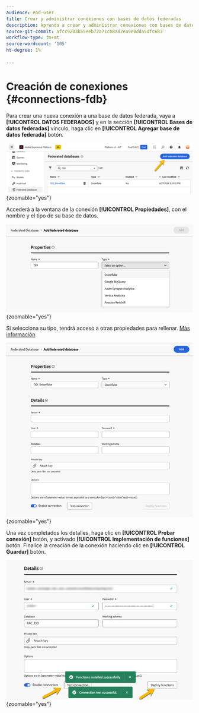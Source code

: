 ```yaml
---
audience: end-user
title: Crear y administrar conexiones con bases de datos federadas
description: Aprenda a crear y administrar conexiones con bases de datos federadas
source-git-commit: afcc9203b55eeb72a71cb8a82ea9e0dda5dfc683
workflow-type: tm+mt
source-wordcount: '105'
ht-degree: 1%

---
```


# Creación de conexiones {#connections-fdb}

Para crear una nueva conexión a una base de datos federada, vaya a **[!UICONTROL DATOS FEDERADOS]** y en la sección **[!UICONTROL Bases de datos federadas]** vínculo, haga clic en **[!UICONTROL Agregar base de datos federada]** botón.

![](assets/connections_list.png){zoomable="yes"}

Accederá a la ventana de la conexión **[!UICONTROL Propiedades]**, con el nombre y el tipo de su base de datos.

![](assets/connections_name.png){zoomable="yes"}

Si selecciona su tipo, tendrá acceso a otras propiedades para rellenar. [Más información](federated-db.md)

![](assets/connections_details.png){zoomable="yes"}

Una vez completados los detalles, haga clic en **[!UICONTROL Probar conexión]** botón, y activado **[!UICONTROL Implementación de funciones]** botón.
Finalice la creación de la conexión haciendo clic en **[!UICONTROL Guardar]** botón.

![](assets/connections_testdeploy.png){zoomable="yes"}
